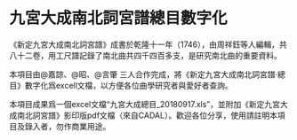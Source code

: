 # 九宮大成南北詞宮譜總目數字化

《新定九宮大成南北詞宮譜》成書於乾隆十一年（1746），由周祥鈺等人編輯，共八十二卷，用工尺譜記錄了南北曲共四千四百多支，是研究南北曲的重要資料。

本項目由@嘉諒、@昭、@言肇 三人合作完成，將《新定九宮大成南北詞宮譜·總目》數字化爲excell文檔，以方便各位曲學研究者與愛好者查詢。

本項目成果爲一個excel文檔“九宮大成總目_20180917.xls”，並附加《新定九宮大成南北詞宮譜》影印版pdf文檔（來自CADAL）。歡迎各位分享，使用請註明本項目及錄入者，勿作商業用途。
